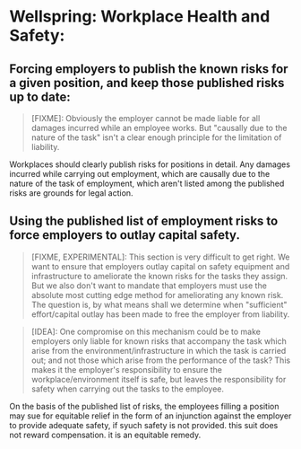 # Wellspring: Workplace Health and Safety:

## Forcing employers to publish the known risks for a given position, and keep those published risks up to date:

> [FIXME]: Obviously the employer cannot be made liable for all damages incurred while an employee works. But "causally due to the nature of the task" isn't a clear enough principle for the limitation of liability.

Workplaces should clearly publish risks for positions in detail. Any damages incurred while carrying out employment, which are causally due to the nature of the task of employment, which aren't listed among the published risks are grounds for legal action.

## Using the published list of employment risks to force employers to outlay capital safety.

> [FIXME, EXPERIMENTAL]: This section is very difficult to get right. We want to ensure that employers outlay capital on safety equipment and infrastructure to ameliorate the known risks for the tasks they assign. But we also don't want to mandate that employers must use the absolute most cutting edge method for ameliorating any known risk. The question is, by what means shall we determine when "sufficient" effort/capital outlay has been made to free the employer from liability.

> [IDEA]: One compromise on this mechanism could be to make employers only liable for known risks that accompany the task which arise from the environment/infrastructure in which the task is carried out; and not those which arise from the performance of the task? This makes it the employer's responsibility to ensure the workplace/environment itself is safe, but leaves the responsibility for safety when carrying out the tasks to the employee.

On the basis of the published list of risks, the employees filling a position may sue for equitable relief in the form of an injunction against the employer to provide adequate safety, if syuch safety is not provided. this suit does not reward compensation. it is an equitable remedy.
